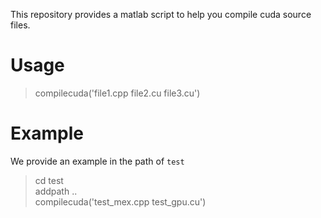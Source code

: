 This repository provides a matlab script to help you compile cuda source files.

# Usage

> compilecuda('file1.cpp file2.cu file3.cu')

# Example

We provide an example in the path of `test`

> cd test  
> addpath ..  
> compilecuda('test_mex.cpp test_gpu.cu')
